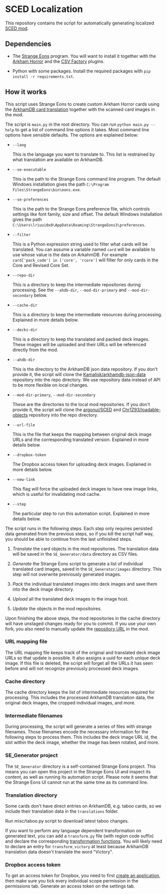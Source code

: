 # SCED Localization

This repository contains the script for automatically generating localized [SCED mod](https://github.com/argonui/SCED).

## Dependencies

- The [Strange Eons](https://cgjennings.ca/eons/) program. You will want to install it together with the [Arkham Horror](https://discord.com/channels/225349059689447425/249270867522093056) and the [CSV Factory](http://se3docs.cgjennings.ca/um-proj-csv-factory.html) plugins.

- Python with some packages. Install the required packages with `pip install -r requirements.txt`.

## How it works

This script uses Strange Eons to create custom Arkham Horror cards using the [ArkhamDB card translation](https://github.com/Kamalisk/arkhamdb-json-data) together with the scanned card images in the mod.

The script is `main.py` in the root directory. You can run `python main.py --help` to get a list of command line options it takes. Most command line options have sensible defaults. The options are explained below:

- `--lang`

    This is the language you want to translate to. This list is restrained by what translation are available on ArkhamDB.

- `--se-executable`

    This is the path to the Strange Eons command line program. The default Windows installation gives the path `C:\Program Files\StrangeEons\bin\eons.exe`.

- `--se-preferences`

    This is the path to the Strange Eons preference file, which controls settings like font family, size and offset. The default Windows installation gives the path `C:\Users\lriuui0x0\AppData\Roaming\StrangeEons3\preferences`.

- `--filter`

    This is a Python expression string used to filter what cards will be translated. You can assume a variable named `card` will be available to use whose value is the data on ArkahmDB. For example `card['pack_code'] in ['core', 'rcore']` will filter for only cards in the Core and Revised Core Set.

- `--repo-dir`

    This is a directory to keep the intermediate repositories during processing. See the `--ahdb-dir`, `--mod-dir-primary` and `--mod-dir-secondary` below.

- `--cache-dir`

    This is a directory to keep the intermediate resources during processing. Explained in more details below.

- `--decks-dir`

    This is a directory to keep the translated and packed deck images. These images will be uploaded and their URLs will be referenced directly from the mod.

- `--ahdb-dir`

    This is the directory to the ArkhamDB json data repository. If you don't provide it, the script will clone the [Kamalisk/arkhamdb-json-data](https://github.com/Kamalisk/arkhamdb-json-data) repository into the repo directory. We use repository data instead of API to be more flexible on local changes.

- `--mod-dir-primary`, `--mod-dir-secondary`

    These are the directories to the local mod repositories. If you don't provide it, the script will clone the [argonui/SCED](https://github.com/argonui/SCED) and [Chr1Z93/loadable-objects](https://github.com/Chr1Z93/loadable-objects) repository into the repo directory.

- `--url-file`

    This is the file that keeps the mapping between original deck image URLs and the corresponding translated version. Explained in more details below.

- `--dropbox-token`

    The Dropbox access token for uploading deck images. Explained in more details below.

- `--new-link`

    This flag will force the uploaded deck images to have new image links, which is useful for invalidating mod cache.

- `--step`

    The particular step to run this automation script. Explained in more details below.

The script runs in the following steps. Each step only requires persisted data generated from the previous steps, so if you kill the script half way, you should be able to continue from the last unfinished steps.

1. *Translate* the card objects in the mod repositories. The translation data will be saved in the `SE_Generator/data` directory as CSV files.

2. *Generate* the Strange Eons script to generate a list of individual translated card images, saved in the `SE_Generator/images` directory. This step will not overwrite preiviously generated images.

3. *Pack* the individual translated images into deck images and save them into the deck image directory.

4. *Upload* all the translated deck images to the image host.

5. *Update* the objects in the mod repositoires.

Upon finishing the above steps, the mod repositories in the cache directory will have unstaged changes ready for you to commit. If you use your own fork, you also need to manually update the [repository URL](https://github.com/argonui/SCED/blob/545181308bdb9266e0ac16005f1d51ecbde043fb/src/core/Global.ttslua#L45) in the mod.

### URL mapping file

The URL mapping file keeps track of the original and translated deck image URLs so that update is possible. It also assigns a uuid for each unique deck image. If this file is deleted, the script will forget all the URLs it has seen before and will not recognize previously processed deck images.

### Cache directory

The cache directory keeps the list of intermediate resources required for processing. This includes the processed ArkhamDB translation data, the original deck images, the cropped individual images, and more.

### Intermediate filenames

During processing, the script will generate a series of files with strange filenames. Those filenames encode the necessary information for the following steps to process them. This includes the deck image URL id, the slot within the deck image, whether the image has been rotated, and more.

### SE_Generator project

The `SE_Generator` directory is a self-contained Strange Eons project. This means you can open this project in the Strange Eons UI and inspect its content, as well as running its automation script. Please note it seems that the Strange Eons UI cannot run at the same time as its command line.

### Translation directory

Some cards don't have direct entries on ArkhamDB, e.g. taboo cards, so we include their translation data in the `translations` folder.

Run misc/taboo.py script to download latest taboo changes.

If you want to perform any language dependent transformation on generated text, you can add a `transform.py` file (with region code suffix) and declare the corresponding [transformation functions](https://github.com/lriuui0x0/SCED_Localization/blob/master/translations/zh/transform_CN.py). You will likely need to declare an entry for `transform_victory` at least because ArkhamDB translation data doesn't translate the word "Victory".

### Dropbox access token

To get an access token for Dropbox, you need to first [create an application](https://www.dropbox.com/developers/apps), then make sure you tick every individual scope permission in the permissions tab. Generate an access token on the settings tab.

